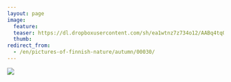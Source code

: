 ```yaml
---
layout: page
image:
  feature:
  teaser: https://dl.dropboxusercontent.com/sh/ea1wtnz7z734o12/AABq4tqO_yUJhrZkyI3SnRxfa/luontokuvat/syksy/DSC14351-245px.jpg
  thumb:
redirect_from:
  - /en/pictures-of-finnish-nature/autumn/00030/
---
```


[![](https://dl.dropboxusercontent.com/sh/ea1wtnz7z734o12/AAAIr0Y9_68NzBRR7NYx_OcKa/luontokuvat/syksy/DSC14351-800px.jpg)](https://dl.dropboxusercontent.com/sh/ea1wtnz7z734o12/AAAehB9jyyGGWRIH_wTZJ-GTa/luontokuvat/syksy/DSC14351.jpg)
